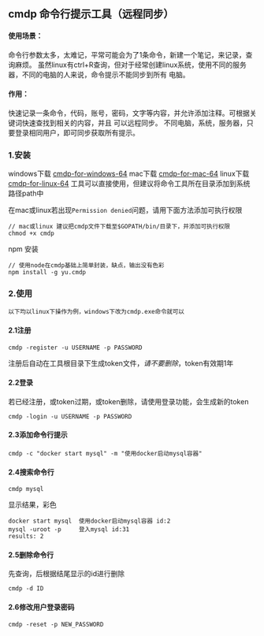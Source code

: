 ## cmdp 命令行提示工具（远程同步）

#### 使用场景：

命令行参数太多，太难记，平常可能会为了1条命令，新建一个笔记，来记录，查询麻烦。
虽然linux有ctrl+R查询，但对于经常创建linux系统，使用不同的服务器，不同的电脑的人来说，命令提示不能同步到所有
电脑。

#### 作用：

快速记录一条命令，代码，账号，密码，文字等内容，并允许添加注释。可根据关键词快速查找到相关的内容，并且
可以远程同步。
不同电脑，系统，服务器，只要登录相同用户，即可同步获取所有提示。

### 1.安装
windows下载
[cmdp-for-windows-64](https://github.com/yurencloud/cmdp/raw/master/windows/cmdp.exe)
mac下载
[cmdp-for-mac-64](https://github.com/yurencloud/cmdp/raw/master/mac/cmdp)
linux下载
[cmdp-for-linux-64](https://github.com/yurencloud/cmdp/raw/master/linux/cmdp)
工具可以直接使用，但建议将命令工具所在目录添加到系统路径path中

在mac或linux若出现`Permission denied`问题，请用下面方法添加可执行权限
~~~
// mac或linux 建议把cmdp文件下载至$GOPATH/bin/目录下，并添加可执行权限
chmod +x cmdp
~~~

npm 安装
~~~
// 使用node在cmdp基础上简单封装，缺点，输出没有色彩
npm install -g yu.cmdp
~~~

### 2.使用
~~~
以下均以linux下操作为例，windows下改为cmdp.exe命令就可以
~~~
#### 2.1注册
~~~
cmdp -register -u USERNAME -p PASSWORD
~~~
注册后自动在工具根目录下生成token文件，*请不要删除*，token有效期1年

#### 2.2登录
若已经注册，或token过期，或token删除，请使用登录功能，会生成新的token
~~~
cmdp -login -u USERNAME -p PASSWORD
~~~

#### 2.3添加命令行提示
~~~
cmdp -c "docker start mysql" -m "使用docker启动mysql容器"
~~~

#### 2.4搜索命令行
~~~
cmdp mysql
~~~
显示结果，彩色
~~~
docker start mysql  使用docker启动mysql容器 id:2
mysql -uroot -p     登入mysql id:31
results: 2
~~~

#### 2.5删除命令行
先查询，后根据结尾显示的id进行删除
~~~
cmdp -d ID
~~~

#### 2.6修改用户登录密码
~~~
cmdp -reset -p NEW_PASSWORD
~~~